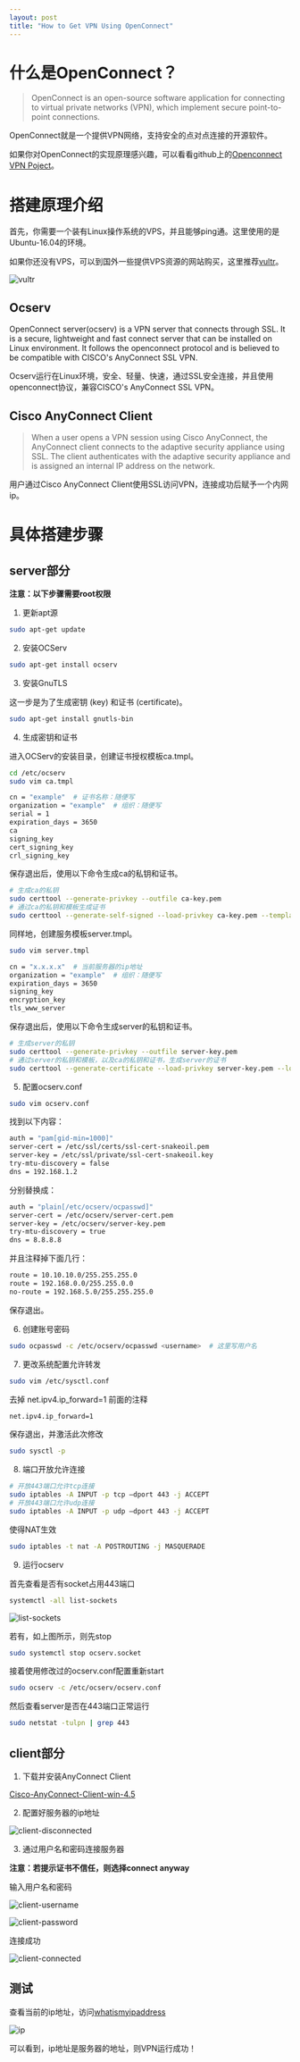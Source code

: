 ```yaml
---
layout: post
title: "How to Get VPN Using OpenConnect"
---
```


# 什么是OpenConnect？

> OpenConnect is an open-source software application for connecting to virtual private networks (VPN), which implement secure point-to-point connections.

OpenConnect就是一个提供VPN网络，支持安全的点对点连接的开源软件。

如果你对OpenConnect的实现原理感兴趣，可以看看github上的[Openconnect VPN Poject](https://github.com/openconnect)。

# 搭建原理介绍

首先，你需要一个装有Linux操作系统的VPS，并且能够ping通。这里使用的是Ubuntu-16.04的环境。

如果你还没有VPS，可以到国外一些提供VPS资源的网站购买，这里推荐[vultr](https://vultr.com)。

![vultr](https://2hj4ig.dm.files.1drv.com/y4maf35HLNaQyalZSFiFd_O4jsDhhjYmBnD4e6V99hIcxvtv-S-D3BvubQYxVYWy2NeC6zcAS6De9fvRlwZXykVP-lPB1ym5cTJbxmCvkhkxBHN0ZiNoumFK8FF35HfraJjkLXXW-NTBhSNfBSkpljawSsnCMhDmD29aNNvA6TwSaRh81dlST70_iGbuQ2FovKLzcrUH7yR7uU996pSCwyGpw?width=1920&height=989&cropmode=none)

## Ocserv

OpenConnect server(ocserv) is a VPN server that connects through SSL. It is a secure, lightweight and fast connect server that can be installed on Linux environment. It follows the openconnect protocol and is believed to be compatible with CISCO's AnyConnect SSL VPN.

Ocserv运行在Linux环境，安全、轻量、快速，通过SSL安全连接，并且使用openconnect协议，兼容CISCO's AnyConnect SSL VPN。

## Cisco AnyConnect Client

> When a user opens a VPN session using Cisco AnyConnect, the AnyConnect
> client connects to the adaptive security appliance using SSL. The client
> authenticates with the adaptive security appliance and is assigned an internal IP
> address on the network.

用户通过Cisco AnyConnect Client使用SSL访问VPN，连接成功后赋予一个内网ip。

# 具体搭建步骤

## server部分

**注意：以下步骤需要root权限**

1. 更新apt源
```bash
sudo apt-get update
```
2. 安装OCServ
```bash
sudo apt-get install ocserv
```
3. 安装GnuTLS

这一步是为了生成密钥 (key) 和证书 (certificate)。

```bash
sudo apt-get install gnutls-bin
```

4. 生成密钥和证书

进入OCServ的安装目录，创建证书授权模板ca.tmpl。

```bash
cd /etc/ocserv
sudo vim ca.tmpl
```
```bash
cn = "example"  # 证书名称：随便写
organization = "example"  # 组织：随便写
serial = 1
expiration_days = 3650
ca
signing_key
cert_signing_key
crl_signing_key
```

保存退出后，使用以下命令生成ca的私钥和证书。

```bash
# 生成ca的私钥
sudo certtool --generate-privkey --outfile ca-key.pem
# 通过ca的私钥和模板生成证书
sudo certtool --generate-self-signed --load-privkey ca-key.pem --template ca.tmpl --outfile ca-cert.pem
```

同样地，创建服务模板server.tmpl。

```bash
sudo vim server.tmpl
```
```bash
cn = "x.x.x.x"  # 当前服务器的ip地址
organization = "example"  # 组织：随便写
expiration_days = 3650
signing_key
encryption_key
tls_www_server
```

保存退出后，使用以下命令生成server的私钥和证书。

```bash
# 生成server的私钥
sudo certtool --generate-privkey --outfile server-key.pem
# 通过server的私钥和模板，以及ca的私钥和证书，生成server的证书
sudo certtool --generate-certificate --load-privkey server-key.pem --load-ca-certificate ca-cert.pem --load-ca-privkey ca-key.pem --template server.tmpl --outfile server-cert.pem
```

5. 配置ocserv.conf

```bash
sudo vim ocserv.conf
```

找到以下内容：

```bash
auth = "pam[gid-min=1000]"
server-cert = /etc/ssl/certs/ssl-cert-snakeoil.pem
server-key = /etc/ssl/private/ssl-cert-snakeoil.key
try-mtu-discovery = false
dns = 192.168.1.2
```

分别替换成：

```bash
auth = "plain[/etc/ocserv/ocpasswd]"
server-cert = /etc/ocserv/server-cert.pem
server-key = /etc/ocserv/server-key.pem
try-mtu-discovery = true
dns = 8.8.8.8
```

并且注释掉下面几行：

```bash
route = 10.10.10.0/255.255.255.0
route = 192.168.0.0/255.255.0.0
no-route = 192.168.5.0/255.255.255.0
```

保存退出。

6. 创建账号密码

```bash
sudo ocpasswd -c /etc/ocserv/ocpasswd <username>  # 这里写用户名
```

7. 更改系统配置允许转发

```bash
sudo vim /etc/sysctl.conf
```

去掉 net.ipv4.ip_forward=1 前面的注释

```bash
net.ipv4.ip_forward=1
```

保存退出，并激活此次修改

```bash
sudo sysctl -p
```

8. 端口开放允许连接

```bash
# 开放443端口允许tcp连接
sudo iptables -A INPUT -p tcp –dport 443 -j ACCEPT
# 开放443端口允许udp连接
sudo iptables -A INPUT -p udp –dport 443 -j ACCEPT
```

使得NAT生效

```bash
sudo iptables -t nat -A POSTROUTING -j MASQUERADE
```

9. 运行ocserv

首先查看是否有socket占用443端口

```bash
systemctl -all list-sockets
```

![list-sockets](https://33iblw.dm.files.1drv.com/y4msW4Ws19c5u9M6U-uEbVxCduXaBXKBfi7qFd71NzKCMeqHXUxAwxSy8Ed68FCsJkU9N-EiaHYRHd-jTPrDBwC1q_DWut5Tf7Mvqj1dWxiYGLDj4n5yiBgi7rujVYmHxzc6XtfFfTUMCkzCmJbVLKek8RcjRWhdnAFiGrtZUk6Gu2wlDkY2XVYbbJaNDlAfRw7OxEM7t-GN3Ctc2RbrugOTQ?width=784&height=39&cropmode=none)

若有，如上图所示，则先stop

```bash
sudo systemctl stop ocserv.socket
```

接着使用修改过的ocserv.conf配置重新start

```bash
sudo ocserv -c /etc/ocserv/ocserv.conf
```

然后查看server是否在443端口正常运行

```bash
sudo netstat -tulpn | grep 443
```

## client部分

1. 下载并安装AnyConnect Client

[Cisco-AnyConnect-Client-win-4.5](https://onedrive.live.com/embed?cid=96A2E372C7844E9A&resid=96A2E372C7844E9A%2121900&authkey=APkPhS1ijjKfhKo)

2. 配置好服务器的ip地址

![client-disconnected](https://33ielw.dm.files.1drv.com/y4mtTdQZwP4MRF92vCuzVh1LatDwFqYYb0bILNfkQcsjEYnagtneXjTI5tTlJ8-nebyJeMi_xC8rBNFa0NvKswbjkSlmkgFa5sdWC82xA2Op70GABqQ_a84_5fvkci38oPO-al_FZW_0Z1YZzWPRvc1HDyd4NehXs1w7rzLXGiGRLjiFKYArC-Ynx_IKv8XEFLHlu6mFg6dJ6eSm06BzS6yeQ?width=503&height=239&cropmode=none)

3. 通过用户名和密码连接服务器

**注意：若提示证书不信任，则选择connect anyway**

输入用户名和密码

![client-username](https://33ixlw.dm.files.1drv.com/y4mzG71kIc6THkUAy2mKOFldLtzrgvrkydvp7x5FNTpB0SDe_bi27byPC3Q2mV9oVpUbyTdpwCmfud4zU-SLwoaox4ex-U7H5zX-8c37YLNy91jmxElxQRSJfR80T0KtIyEICVP-5j5wLkDeBsJ1EZ0abc7UgCfJyrUGUaFcF6Xbq-qGlkBAX3hSXCApXCNbyn0cpXL9KPNtjh1sBd0WGA2Rg?width=427&height=207&cropmode=none)

![client-password](https://33iylw.dm.files.1drv.com/y4m5QGgn852rn25d6GDc0_wrFVqXICf0Lep7EQIWKHcs_yTuMhY_5_tfq24yCEF_2U2DXfGr30YQbUkkzd5SycPJ6ZSbIWSp91S6W0Fx5gG-cvmTj7ygQx82zgX6TWTR2NfzUN8PRdP0eC5IwVB2oVlF4mOcyNCXS5O3Z82RRSDUrIEKPnUxxmLVDyQBlfuIliGNzrUw7KgFtnVZqSDBsH4Qw?width=425&height=207&cropmode=none)

连接成功

![client-connected](https://33idlw.dm.files.1drv.com/y4mca4-lFnk7yRLD7PxinUAqeqFvZ9tpAMGsKeeCv98W3AUfxQH65eV2M_b5unKjjwqsY-BVQUdnFNkhMEhLMSmuugtdY4ipaUxjQrta-SlK3H4Q5Td7YstYQfKmNj3LvQi96SMFCEqiQuYX7ahRIeH_BR5oD2y3q0AJTSwJ_M_OXcP_CNQ8ZB3Q6N9caLe7AqjonqrRpzkvQJ0KawQSavT-A?width=503&height=239&cropmode=none)

## 测试

查看当前的ip地址，访问[whatismyipaddress](https://whatismyipaddress.com/)

![ip](https://33ialw.dm.files.1drv.com/y4mggg_00i5i3v7T4_TIe8zwAObpvU13KPVKyB5YyTxwg7XnV_LZ4fktIDGwCUofuTsP1H_cEEpochvbpj55ICKViY4ayMFWHa84P6xvPHlUGxcizyCLo1Im546TMTXhrf_DfdA4var57vR7P4yhRo0XKFL2OzQ8TmJr5rBnzIpzIf0EP5yjzhY8r3gf4Rd-5NwUop8eHzzmosGngNRW-c9kw?width=1893&height=987&cropmode=none)

可以看到，ip地址是服务器的地址，则VPN运行成功！